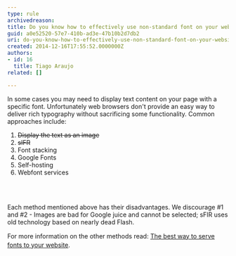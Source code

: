 ```yaml
---
type: rule
archivedreason: 
title: Do you know how to effectively use non-standard font on your website?
guid: a0e52520-57e7-410b-ad3e-47b10b2d7db2
uri: do-you-know-how-to-effectively-use-non-standard-font-on-your-website
created: 2014-12-16T17:55:52.0000000Z
authors:
- id: 16
  title: Tiago Araujo
related: []

---
```



<p>
                    In some cases you may need to display text content on your page with a specific
                    font. Unfortunately web browsers don't provide an easy way to deliver rich typography
                    without sacrificing some functionality. Common approaches include&#58;</p><ol><li style="text-decoration&#58;line-through;">Display the text as an image</li><li style="text-decoration&#58;line-through;">sIFR</li><li>Font stacking​</li><li>Google Fonts​​​</li><li>Self-hosting​</li><li>Webfont services</li></ol>
                
               
<br><excerpt class='endintro'></excerpt><br>
<p>​​Each method mentioned above has their disadvantages. We discourage #1 and #2 - Images are bad for Google juice and cannot be selected;​&#160;sFIR uses old technology based on nearly dead&#160;Flash.</p><p>For more information on the other methods&#160;read&#58;&#160;<span style="line-height&#58;20px;"><a href="http&#58;//www.webdesignerdepot.com/2014/03/the-best-way-to-serve-fonts-to-your-website/%E2%80%8B" target="_blank">The best way to serve fonts to your website</a>.</span></p><br>


